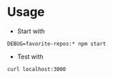 # Usage

- Start with
```
DEBUG=favorite-repos:* npm start
```

- Test with
```
curl localhost:3000
```
